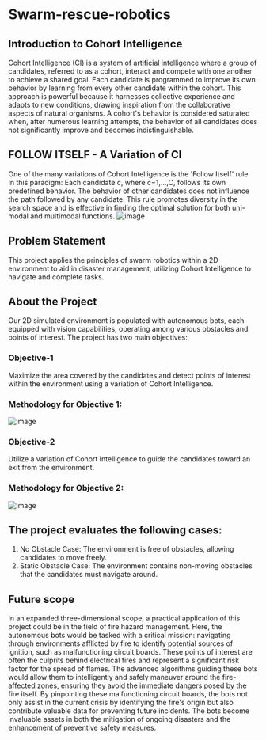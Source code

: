 # Swarm-rescue-robotics
## Introduction to Cohort Intelligence
Cohort Intelligence (CI) is a system of artificial intelligence where a group of candidates, referred to as a cohort, interact and compete with one another to achieve a shared goal. Each candidate is programmed to improve its own behavior by learning from every other candidate within the cohort. This approach is powerful because it harnesses collective experience and adapts to new conditions, drawing inspiration from the collaborative aspects of natural organisms. A cohort's behavior is considered saturated when, after numerous learning attempts, the behavior of all candidates does not significantly improve and becomes indistinguishable.

## FOLLOW ITSELF - A Variation of CI
One of the many variations of Cohort Intelligence is the 'Follow Itself' rule. In this paradigm:
Each candidate c, where c=1,…,C, follows its own predefined behavior.
The behavior of other candidates does not influence the path followed by any candidate.
This rule promotes diversity in the search space and is effective in finding the optimal solution for both uni-modal and multimodal functions.
![image](https://github.com/simranvaishya53/Swarm-rescue-robotics/assets/53307243/78707819-aabb-4dbe-bc8a-1e697a7524c5)

## Problem Statement
This project applies the principles of swarm robotics within a 2D environment to aid in disaster management, utilizing Cohort Intelligence to navigate and complete tasks.

## About the Project
Our 2D simulated environment is populated with autonomous bots, each equipped with vision capabilities, operating among various obstacles and points of interest. The project has two main objectives:

### Objective-1
Maximize the area covered by the candidates and detect points of interest within the environment using a variation of Cohort Intelligence.

### Methodology for Objective 1: 
![image](https://github.com/simranvaishya53/Swarm-rescue-robotics/assets/53307243/c67a5a00-6308-4562-88b3-2263f4227054)

### Objective-2
Utilize a variation of Cohort Intelligence to guide the candidates toward an exit from the environment.

### Methodology for Objective 2: 
![image](https://github.com/simranvaishya53/Swarm-rescue-robotics/assets/53307243/9b56976a-6ed0-4d78-ae53-506d3af56720)

## The project evaluates the following cases:
1) No Obstacle Case: The environment is free of obstacles, allowing candidates to move freely.
2) Static Obstacle Case: The environment contains non-moving obstacles that the candidates must navigate around.

## Future scope 
In an expanded three-dimensional scope, a practical application of this project could be in the field of fire hazard management. Here, the autonomous bots would be tasked with a critical mission: navigating through environments afflicted by fire to identify potential sources of ignition, such as malfunctioning circuit boards. These points of interest are often the culprits behind electrical fires and represent a significant risk factor for the spread of flames.
The advanced algorithms guiding these bots would allow them to intelligently and safely maneuver around the fire-affected zones, ensuring they avoid the immediate dangers posed by the fire itself. By pinpointing these malfunctioning circuit boards, the bots not only assist in the current crisis by identifying the fire's origin but also contribute valuable data for preventing future incidents. The bots become invaluable assets in both the mitigation of ongoing disasters and the enhancement of preventive safety measures.
